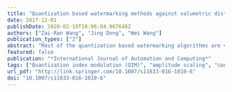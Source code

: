 ```yaml
---
title: "Quantization based watermarking methods against valumetric distortions"
date: 2017-12-01
publishDate: 2020-02-19T10:06:04.967648Z
authors: ["Zai-Ran Wang", "Jing Dong", "Wei Wang"]
publication_types: ["2"]
abstract: "Most of the quantization based watermarking algorithms are very sensitive to valumetric distortions, while these distortions are regarded as common processing in audio/video analysis. In recent years, watermarking methods which can resist this kind of distortions have attracted a lot of interests. But still many proposed methods can only deal with one certain kind of valumetric distortion such as amplitude scaling attack, and fail in other kinds of valumetric distortions like constant change attack, gamma correction or contrast stretching. In this paper, we propose a simple but effective method to tackle all the three kinds of valumetric distortions. This algorithm constructs an invariant domain first by spread transform which satisfies certain constraints. Then an amplitude scale invariant watermarking scheme is applied on the constructed domain. The validity of the approach has been confirmed by applying the watermarking scheme to Gaussian host data and real images. Experimental results confirm its intrinsic invariance against amplitude scaling, constant change attack and robustness improvement against nonlinear valumetric distortions."
featured: false
publication: "*International Journal of Automation and Computing*"
tags: ["Quantization index modulation (QIM)", "amplitude scaling", "constant change attack", "valumetric distortions", "watermarking"]
url_pdf: "http://link.springer.com/10.1007/s11633-016-1010-6"
doi: "10.1007/s11633-016-1010-6"
---
```


